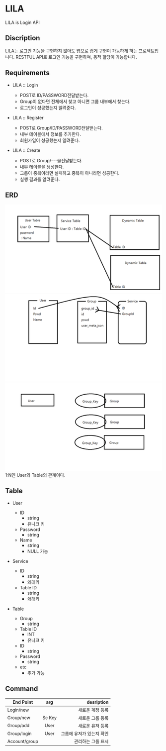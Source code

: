 # LILA

LILA is Login API

## Discription

LILA는 로그인 기능을 구현하지 않아도 웹으로 쉽게 구현이 가능하게 하는 프로젝트입니다. RESTFUL API로 로그인 기능을 구현하며, 동적 할당이 가능합니다.

## Requirements

- LILA :: Login
  - POST로 ID/PASSWORD전달받는다.
  - Group이 없다면 전체에서 찾고 아니면 그룹 내부에서 찾는다.
  - 로그인이 성공했는지 알려준다.

- LILA :: Register
  - POST로 Group/ID/PASSWORD전달받는다.
  - 내부 테이블에서 정보를 추가한다.
  - 회원가입이 성공했는지 알려준다.

- LILA :: Create
  - POST로 Group/---을전달받는다.
  - 내부 테이블을 생성한다.
  - 그룹이 중복이라면 실패하고 중복이 아니라면 성공한다.
  - 실행 결과를 알려준다.

## ERD

![image](./Image/ERD.png)
![image](./Image/ERD2.png)
![image](./Image/ERD3.png)
1:N인 User와 Table의 관계이다.

## Table

- User
  - ID
    - string
    - 유니크 키
  - Password
    - string
  - Name
    - string
    - NULL 가능

- Service
  - ID
    - string
    - 왜래키
  - Table ID
    - string
    - 왜래키

- Table
  - Group
    - string
  - Table ID
    - INT
    - 유니크 키
  - ID
    - string
  - Password
    - string
  - etc
    - 추가 가능

## Command

| End Point | arg | desription  |
| --------- |:---:| -----------:|
| Login/new   |        | 새로운 계정 등록 |
| Group/new   | Sc Key | 새로운 그룹 등록 |
| Group/add   |  User  | 새로운 유저 등록 |
| Group/login |  User  | 그룹에 유저가 있는지 확인 |
| Account/group |   | 관리하는 그룹 표시 |